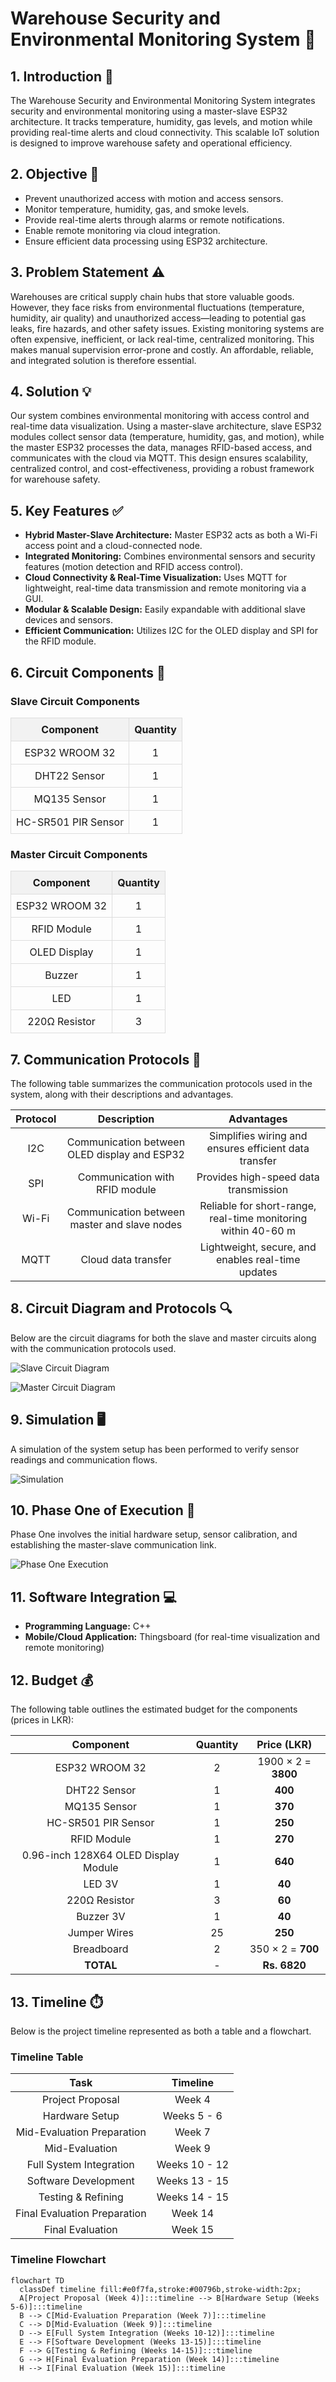 # Warehouse Security and Environmental Monitoring System 🚀

## 1. Introduction 📘

The Warehouse Security and Environmental Monitoring System integrates security and environmental monitoring using a master-slave ESP32 architecture. It tracks temperature, humidity, gas levels, and motion while providing real-time alerts and cloud connectivity. This scalable IoT solution is designed to improve warehouse safety and operational efficiency.

## 2. Objective 🎯

- Prevent unauthorized access with motion and access sensors.
- Monitor temperature, humidity, gas, and smoke levels.
- Provide real-time alerts through alarms or remote notifications.
- Enable remote monitoring via cloud integration.
- Ensure efficient data processing using ESP32 architecture.

## 3. Problem Statement ⚠️

Warehouses are critical supply chain hubs that store valuable goods. However, they face risks from environmental fluctuations (temperature, humidity, air quality) and unauthorized access—leading to potential gas leaks, fire hazards, and other safety issues. Existing monitoring systems are often expensive, inefficient, or lack real-time, centralized monitoring. This makes manual supervision error-prone and costly. An affordable, reliable, and integrated solution is therefore essential.

## 4. Solution 💡

Our system combines environmental monitoring with access control and real-time data visualization. Using a master-slave architecture, slave ESP32 modules collect sensor data (temperature, humidity, gas, and motion), while the master ESP32 processes the data, manages RFID-based access, and communicates with the cloud via MQTT. This design ensures scalability, centralized control, and cost-effectiveness, providing a robust framework for warehouse safety.

## 5. Key Features ✅

- **Hybrid Master-Slave Architecture:** Master ESP32 acts as both a Wi-Fi access point and a cloud-connected node.
- **Integrated Monitoring:** Combines environmental sensors and security features (motion detection and RFID access control).
- **Cloud Connectivity & Real-Time Visualization:** Uses MQTT for lightweight, real-time data transmission and remote monitoring via a GUI.
- **Modular & Scalable Design:** Easily expandable with additional slave devices and sensors.
- **Efficient Communication:** Utilizes I2C for the OLED display and SPI for the RFID module.

## 6. Circuit Components 🔌

### Slave Circuit Components

<table style="width:100%; border-collapse: collapse;">
  <tr>
    <th style="border: 1px solid #ddd; padding: 8px; text-align: center; background-color: #f2f2f2;">Component</th>
    <th style="border: 1px solid #ddd; padding: 8px; text-align: center; background-color: #f2f2f2;">Quantity</th>
  </tr>
  <tr>
    <td style="border: 1px solid #ddd; padding: 8px; text-align: center;">ESP32 WROOM 32</td>
    <td style="border: 1px solid #ddd; padding: 8px; text-align: center;">1</td>
  </tr>
  <tr>
    <td style="border: 1px solid #ddd; padding: 8px; text-align: center;">DHT22 Sensor</td>
    <td style="border: 1px solid #ddd; padding: 8px; text-align: center;">1</td>
  </tr>
  <tr>
    <td style="border: 1px solid #ddd; padding: 8px; text-align: center;">MQ135 Sensor</td>
    <td style="border: 1px solid #ddd; padding: 8px; text-align: center;">1</td>
  </tr>
  <tr>
    <td style="border: 1px solid #ddd; padding: 8px; text-align: center;">HC-SR501 PIR Sensor</td>
    <td style="border: 1px solid #ddd; padding: 8px; text-align: center;">1</td>
  </tr>
</table>

### Master Circuit Components

<table style="width:100%; border-collapse: collapse; margin-top: 15px;">
  <tr>
    <th style="border: 1px solid #ddd; padding: 8px; text-align: center; background-color: #f2f2f2;">Component</th>
    <th style="border: 1px solid #ddd; padding: 8px; text-align: center; background-color: #f2f2f2;">Quantity</th>
  </tr>
  <tr>
    <td style="border: 1px solid #ddd; padding: 8px; text-align: center;">ESP32 WROOM 32</td>
    <td style="border: 1px solid #ddd; padding: 8px; text-align: center;">1</td>
  </tr>
  <tr>
    <td style="border: 1px solid #ddd; padding: 8px; text-align: center;">RFID Module</td>
    <td style="border: 1px solid #ddd; padding: 8px; text-align: center;">1</td>
  </tr>
  <tr>
    <td style="border: 1px solid #ddd; padding: 8px; text-align: center;">OLED Display</td>
    <td style="border: 1px solid #ddd; padding: 8px; text-align: center;">1</td>
  </tr>
  <tr>
    <td style="border: 1px solid #ddd; padding: 8px; text-align: center;">Buzzer</td>
    <td style="border: 1px solid #ddd; padding: 8px; text-align: center;">1</td>
  </tr>
  <tr>
    <td style="border: 1px solid #ddd; padding: 8px; text-align: center;">LED</td>
    <td style="border: 1px solid #ddd; padding: 8px; text-align: center;">1</td>
  </tr>
  <tr>
    <td style="border: 1px solid #ddd; padding: 8px; text-align: center;">220Ω Resistor</td>
    <td style="border: 1px solid #ddd; padding: 8px; text-align: center;">3</td>
  </tr>
</table>

## 7. Communication Protocols 📡

The following table summarizes the communication protocols used in the system, along with their descriptions and advantages.

| **Protocol** | **Description**                                    | **Advantages**                                                  |
|:------------:|:--------------------------------------------------:|:---------------------------------------------------------------:|
| I2C         | Communication between OLED display and ESP32       | Simplifies wiring and ensures efficient data transfer           |
| SPI         | Communication with RFID module                     | Provides high-speed data transmission                           |
| Wi-Fi       | Communication between master and slave nodes       | Reliable for short-range, real-time monitoring within 40-60 m    |
| MQTT        | Cloud data transfer                                | Lightweight, secure, and enables real-time updates               |

## 8. Circuit Diagram and Protocols 🔍

Below are the circuit diagrams for both the slave and master circuits along with the communication protocols used.

<!-- Random image for Slave Circuit Diagram -->
![Slave Circuit Diagram](https://via.placeholder.com/400x300?text=Slave+Circuit+Diagram)

<!-- Random image for Master Circuit Diagram -->
![Master Circuit Diagram](https://via.placeholder.com/400x300?text=Master+Circuit+Diagram)

## 9. Simulation 🖥️

A simulation of the system setup has been performed to verify sensor readings and communication flows.

<!-- Random image for Simulation -->
![Simulation](https://via.placeholder.com/400x300?text=Simulation)

## 10. Phase One of Execution 🏁

Phase One involves the initial hardware setup, sensor calibration, and establishing the master-slave communication link.

<!-- Random image for Phase One of Execution -->
![Phase One Execution](https://via.placeholder.com/400x300?text=Phase+One+Execution)

## 11. Software Integration 💻

- **Programming Language:** C++
- **Mobile/Cloud Application:** Thingsboard (for real-time visualization and remote monitoring)

## 12. Budget 💰

The following table outlines the estimated budget for the components (prices in LKR):

| **Component**                          | **Quantity** | **Price (LKR)**          |
|:--------------------------------------:|:------------:|:------------------------:|
| ESP32 WROOM 32                         |      2       | 1900 × 2 = **3800**      |
| DHT22 Sensor                           |      1       | **400**                |
| MQ135 Sensor                           |      1       | **370**                |
| HC-SR501 PIR Sensor                    |      1       | **250**                |
| RFID Module                            |      1       | **270**                |
| 0.96-inch 128X64 OLED Display Module   |      1       | **640**                |
| LED 3V                                 |      1       | **40**                 |
| 220Ω Resistor                          |      3       | **60**                 |
| Buzzer 3V                              |      1       | **40**                 |
| Jumper Wires                           |     25       | **250**                |
| Breadboard                             |      2       | 350 × 2 = **700**       |
| **TOTAL**                              |      -       | **Rs. 6820**           |

## 13. Timeline ⏱️

Below is the project timeline represented as both a table and a flowchart.

### Timeline Table

| **Task**                       | **Timeline**   |
|:------------------------------:|:--------------:|
| Project Proposal               | Week 4         |
| Hardware Setup                 | Weeks 5 - 6    |
| Mid-Evaluation Preparation     | Week 7         |
| Mid-Evaluation                 | Week 9         |
| Full System Integration        | Weeks 10 - 12  |
| Software Development           | Weeks 13 - 15  |
| Testing & Refining             | Weeks 14 - 15  |
| Final Evaluation Preparation   | Week 14       |
| Final Evaluation               | Week 15        |

### Timeline Flowchart

```mermaid
flowchart TD
  classDef timeline fill:#e0f7fa,stroke:#00796b,stroke-width:2px;
  A[Project Proposal (Week 4)]:::timeline --> B[Hardware Setup (Weeks 5-6)]:::timeline
  B --> C[Mid-Evaluation Preparation (Week 7)]:::timeline
  C --> D[Mid-Evaluation (Week 9)]:::timeline
  D --> E[Full System Integration (Weeks 10-12)]:::timeline
  E --> F[Software Development (Weeks 13-15)]:::timeline
  F --> G[Testing & Refining (Weeks 14-15)]:::timeline
  G --> H[Final Evaluation Preparation (Week 14)]:::timeline
  H --> I[Final Evaluation (Week 15)]:::timeline
